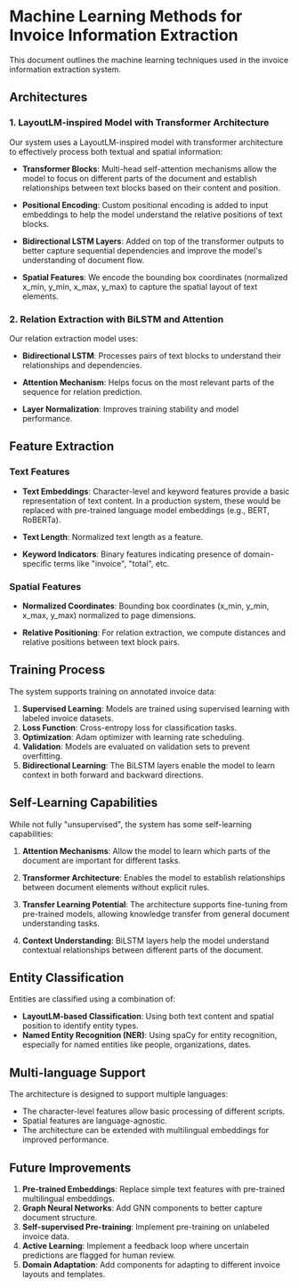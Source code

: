 
# Machine Learning Methods for Invoice Information Extraction

This document outlines the machine learning techniques used in the invoice information extraction system.

## Architectures

### 1. LayoutLM-inspired Model with Transformer Architecture

Our system uses a LayoutLM-inspired model with transformer architecture to effectively process both textual and spatial information:

- **Transformer Blocks**: Multi-head self-attention mechanisms allow the model to focus on different parts of the document and establish relationships between text blocks based on their content and position.
  
- **Positional Encoding**: Custom positional encoding is added to input embeddings to help the model understand the relative positions of text blocks.

- **Bidirectional LSTM Layers**: Added on top of the transformer outputs to better capture sequential dependencies and improve the model's understanding of document flow.

- **Spatial Features**: We encode the bounding box coordinates (normalized x_min, y_min, x_max, y_max) to capture the spatial layout of text elements.

### 2. Relation Extraction with BiLSTM and Attention

Our relation extraction model uses:

- **Bidirectional LSTM**: Processes pairs of text blocks to understand their relationships and dependencies.
  
- **Attention Mechanism**: Helps focus on the most relevant parts of the sequence for relation prediction.
  
- **Layer Normalization**: Improves training stability and model performance.

## Feature Extraction

### Text Features

- **Text Embeddings**: Character-level and keyword features provide a basic representation of text content. In a production system, these would be replaced with pre-trained language model embeddings (e.g., BERT, RoBERTa).

- **Text Length**: Normalized text length as a feature.

- **Keyword Indicators**: Binary features indicating presence of domain-specific terms like "invoice", "total", etc.

### Spatial Features

- **Normalized Coordinates**: Bounding box coordinates (x_min, y_min, x_max, y_max) normalized to page dimensions.

- **Relative Positioning**: For relation extraction, we compute distances and relative positions between text block pairs.

## Training Process

The system supports training on annotated invoice data:

1. **Supervised Learning**: Models are trained using supervised learning with labeled invoice datasets.
2. **Loss Function**: Cross-entropy loss for classification tasks.
3. **Optimization**: Adam optimizer with learning rate scheduling.
4. **Validation**: Models are evaluated on validation sets to prevent overfitting.
5. **Bidirectional Learning**: The BiLSTM layers enable the model to learn context in both forward and backward directions.

## Self-Learning Capabilities

While not fully "unsupervised", the system has some self-learning capabilities:

1. **Attention Mechanisms**: Allow the model to learn which parts of the document are important for different tasks.

2. **Transformer Architecture**: Enables the model to establish relationships between document elements without explicit rules.

3. **Transfer Learning Potential**: The architecture supports fine-tuning from pre-trained models, allowing knowledge transfer from general document understanding tasks.

4. **Context Understanding**: BiLSTM layers help the model understand contextual relationships between different parts of the document.

## Entity Classification

Entities are classified using a combination of:

- **LayoutLM-based Classification**: Using both text content and spatial position to identify entity types.
- **Named Entity Recognition (NER)**: Using spaCy for entity recognition, especially for named entities like people, organizations, dates.

## Multi-language Support

The architecture is designed to support multiple languages:

- The character-level features allow basic processing of different scripts.
- Spatial features are language-agnostic.
- The architecture can be extended with multilingual embeddings for improved performance.

## Future Improvements

1. **Pre-trained Embeddings**: Replace simple text features with pre-trained multilingual embeddings.
2. **Graph Neural Networks**: Add GNN components to better capture document structure.
3. **Self-supervised Pre-training**: Implement pre-training on unlabeled invoice data.
4. **Active Learning**: Implement a feedback loop where uncertain predictions are flagged for human review.
5. **Domain Adaptation**: Add components for adapting to different invoice layouts and templates.
